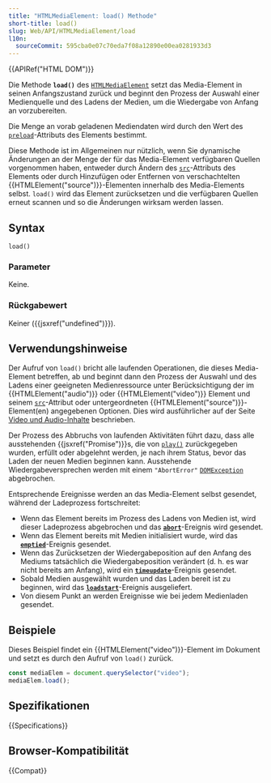 ```yaml
---
title: "HTMLMediaElement: load() Methode"
short-title: load()
slug: Web/API/HTMLMediaElement/load
l10n:
  sourceCommit: 595cba0e07c70eda7f08a12890e00ea0281933d3
---
```


{{APIRef("HTML DOM")}}

Die Methode **`load()`** des [`HTMLMediaElement`](/de/docs/Web/API/HTMLMediaElement) setzt das Media-Element in seinen Anfangszustand zurück und beginnt den Prozess der Auswahl einer Medienquelle und des Ladens der Medien, um die Wiedergabe von Anfang an vorzubereiten.

Die Menge an vorab geladenen Mediendaten wird durch den Wert des [`preload`](/de/docs/Web/HTML/Element/video#preload)-Attributs des Elements bestimmt.

Diese Methode ist im Allgemeinen nur nützlich, wenn Sie dynamische Änderungen an der Menge der für das Media-Element verfügbaren Quellen vorgenommen haben, entweder durch Ändern des [`src`](/de/docs/Web/HTML/Element/video#src)-Attributs des Elements oder durch Hinzufügen oder Entfernen von verschachtelten {{HTMLElement("source")}}-Elementen innerhalb des Media-Elements selbst. `load()` wird das Element zurücksetzen und die verfügbaren Quellen erneut scannen und so die Änderungen wirksam werden lassen.

## Syntax

```js-nolint
load()
```

### Parameter

Keine.

### Rückgabewert

Keiner ({{jsxref("undefined")}}).

## Verwendungshinweise

Der Aufruf von `load()` bricht alle laufenden Operationen, die dieses Media-Element betreffen, ab und beginnt dann den Prozess der Auswahl und des Ladens einer geeigneten Medienressource unter Berücksichtigung der im {{HTMLElement("audio")}} oder {{HTMLElement("video")}} Element und seinem [`src`](/de/docs/Web/HTML/Element/video#src)-Attribut oder untergeordneten {{HTMLElement("source")}}-Element(en) angegebenen Optionen. Dies wird ausführlicher auf der Seite [Video und Audio-Inhalte](/de/docs/Learn/HTML/Multimedia_and_embedding/Video_and_audio_content#using_multiple_source_formats_to_improve_compatibility) beschrieben.

Der Prozess des Abbruchs von laufenden Aktivitäten führt dazu, dass alle ausstehenden {{jsxref("Promise")}}s, die von [`play()`](/de/docs/Web/API/HTMLMediaElement/play) zurückgegeben wurden, erfüllt oder abgelehnt werden, je nach ihrem Status, bevor das Laden der neuen Medien beginnen kann. Ausstehende Wiedergabeversprechen werden mit einem `"AbortError"` [`DOMException`](/de/docs/Web/API/DOMException) abgebrochen.

Entsprechende Ereignisse werden an das Media-Element selbst gesendet, während der Ladeprozess fortschreitet:

- Wenn das Element bereits im Prozess des Ladens von Medien ist, wird dieser Ladeprozess abgebrochen und das **[`abort`](/de/docs/Web/API/HTMLMediaElement/abort_event)**-Ereignis wird gesendet.
- Wenn das Element bereits mit Medien initialisiert wurde, wird das **[`emptied`](/de/docs/Web/API/HTMLMediaElement/emptied_event)**-Ereignis gesendet.
- Wenn das Zurücksetzen der Wiedergabeposition auf den Anfang des Mediums tatsächlich die Wiedergabeposition verändert (d. h. es war nicht bereits am Anfang), wird ein **[`timeupdate`](/de/docs/Web/API/HTMLMediaElement/timeupdate_event)**-Ereignis gesendet.
- Sobald Medien ausgewählt wurden und das Laden bereit ist zu beginnen, wird das **[`loadstart`](/de/docs/Web/API/HTMLMediaElement/loadstart_event)**-Ereignis ausgeliefert.
- Von diesem Punkt an werden Ereignisse wie bei jedem Medienladen gesendet.

## Beispiele

Dieses Beispiel findet ein {{HTMLElement("video")}}-Element im Dokument und setzt es durch den Aufruf von `load()` zurück.

```js
const mediaElem = document.querySelector("video");
mediaElem.load();
```

## Spezifikationen

{{Specifications}}

## Browser-Kompatibilität

{{Compat}}
